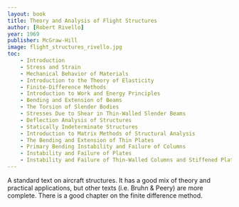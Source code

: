 ```yaml
---
layout: book
title: Theory and Analysis of Flight Structures
author: [Robert Rivello]
year: 1969
publisher: McGraw-Hill 
image: flight_structures_rivello.jpg
toc:
    - Introduction
    - Stress and Strain
    - Mechanical Behavior of Materials
    - Introduction to the Theory of Elasticity
    - Finite-Difference Methods
    - Introduction to Work and Energy Principles
    - Bending and Extension of Beams
    - The Torsion of Slender Bodies
    - Stresses Due to Shear in Thin-Walled Slender Beams
    - Deflection Analysis of Structures
    - Statically Indeterminate Structures
    - Introduction to Matrix Methods of Structural Analysis
    - The Bending and Extension of Thin Plates
    - Primary Bending Instability and Failure of Columns
    - Instability and Failure of Plates
    - Instability and Failure of Thin-Walled Columns and Stiffened Plates
---
```


A standard text on aircraft structures. It has a good mix of theory and practical applications, but other texts (i.e. Bruhn & Peery) are more complete. There is a good chapter on the finite difference method.

